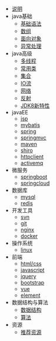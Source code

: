* [说明]()
* java基础
  * [基础语法](docs/javaBase/grammar)
  * [数组]()
  * [面向对象]()
  * [异常处理]()
* java高级
  * [多线程]()
  * [常用类](docs/javaSenior/commonClass/java常用类知识)
  * [集合]()
  * [IO流]()
  * [网络]()
  * [反射]()
  * [JDK8新特性]()
* javaEE
  * [jsp]()
  * [mybatis]()
  * [spring]()
  * [springmvc]()
  * [maven]()
  * [shiro]()
  * [httpclient]()
  * [activemq]()
* 微服务
  * [springboot]()
  * [springcloud]()
* 数据库
  * [mysql]()
  * [redis]()
* 开发工具
  * [svn]()
  * [git]()
  * [nginx]()
  * [docker]()
* 操作系统
  * [linux]()
* 前端
  * [html/css]()
  * [javascript]()
  * [jquery]()
  * [bootstrap]()
  * [vue]()
  * [element]()
* 数据结构与算法
  * [数据结构]()
  * [算法]()
* 资源
  * [推荐资源]()
